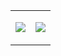 <table>
  <tr>
    <td>
      </p>
        <img src="https://github-readme-stats.vercel.app/api/top-langs/?username=niziulluizin&hide_title=true&langs_count=5&theme=nord"></img>        
      </p>
    </td>
    <td>
      </p>
        <img src="http://github-profile-summary-cards.vercel.app/api/cards/profile-details?username=niziulluizin&theme=nord_dark"></img>
      </p>
    </td>
  </tr>
</table>

